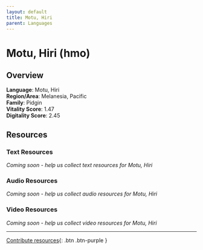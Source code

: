 ```yaml
---
layout: default
title: Motu, Hiri
parent: Languages
---
```


# Motu, Hiri (hmo)

## Overview

**Language**: Motu, Hiri  
**Region/Area**: Melanesia, Pacific  
**Family**: Pidgin  
**Vitality Score**: 1.47  
**Digitality Score**: 2.45  

## Resources

### Text Resources
*Coming soon - help us collect text resources for Motu, Hiri*

### Audio Resources
*Coming soon - help us collect audio resources for Motu, Hiri*

### Video Resources
*Coming soon - help us collect video resources for Motu, Hiri*

---

[Contribute resources](https://fairtrain.github.io/){: .btn .btn-purple }
